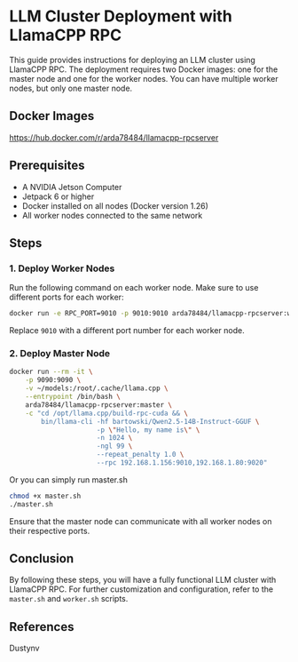 # LLM Cluster Deployment with LlamaCPP RPC

This guide provides instructions for deploying an LLM cluster using LlamaCPP RPC. The deployment requires two Docker images: one for the master node and one for the worker nodes. You can have multiple worker nodes, but only one master node.

## Docker Images

https://hub.docker.com/r/arda78484/llamacpp-rpcserver

## Prerequisites
- A NVIDIA Jetson Computer
- Jetpack 6 or higher
- Docker installed on all nodes (Docker version 1.26)
- All worker nodes connected to the same network

## Steps

### 1. Deploy Worker Nodes

Run the following command on each worker node. Make sure to use different ports for each worker:

```sh
docker run -e RPC_PORT=9010 -p 9010:9010 arda78484/llamacpp-rpcserver:worker
```

Replace `9010` with a different port number for each worker node.

### 2. Deploy Master Node

```sh
docker run --rm -it \
    -p 9090:9090 \
    -v ~/models:/root/.cache/llama.cpp \
    --entrypoint /bin/bash \
    arda78484/llamacpp-rpcserver:master \
    -c "cd /opt/llama.cpp/build-rpc-cuda && \
        bin/llama-cli -hf bartowski/Qwen2.5-14B-Instruct-GGUF \
                      -p \"Hello, my name is\" \
                      -n 1024 \
                      -ngl 99 \
                      --repeat_penalty 1.0 \
                      --rpc 192.168.1.156:9010,192.168.1.80:9020"
```

Or you can simply run master.sh

```sh
chmod +x master.sh
./master.sh
```

Ensure that the master node can communicate with all worker nodes on their respective ports.

## Conclusion

By following these steps, you will have a fully functional LLM cluster with LlamaCPP RPC. For further customization and configuration, refer to the `master.sh` and `worker.sh` scripts.

## References

Dustynv